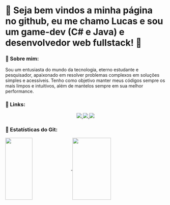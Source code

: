 <!-- TO INSERT HERE A LITTLE BANNER -->
# 👋 Seja bem vindos a minha página no github, eu me chamo Lucas e sou um game-dev (C# e Java) e desenvolvedor web fullstack! 🙂

### 👤 Sobre mim:

Sou um entusiasta do mundo da tecnologia, eterno estudante e pesquisador, apaixonado em resolver problemas complexos em soluções simples e acessíveis. 
Tenho como objetivo manter meus códigos sempre os mais limpos e intuitivos, além de mantelos sempre em sua melhor performance.


### 🔗 Links:

<div align=center>
	<a href = "mailto:lucas.rcaetano1122@gmail.com">
		<img src="https://img.shields.io/badge/Gmail-D14836?style=for-the-badge&logo=gmail&logoColor=white" target="_blank">
	</a>
	<a href="https://www.linkedin.com/in/lucas-rc20/" target="_blank">
		<img src="https://img.shields.io/badge/-LinkedIn-%230077B5?style=for-the-badge&logo=linkedin&logoColor=white" target="_blank">
	</a>
	<a href="https://www.instagram.com/lucas.rc20">
		<img src="https://img.shields.io/badge/Instagram-E4405F?style=for-the-badge&logo=instagram&logoColor=white" target="_blank">
	</a>
</div>

### 📅 Estatísticas do Git:

<a href="https://github.com/lucasrc18">
<img align=center width=41% height="195px" src="https://github-readme-stats.vercel.app/api/top-langs/?username=lucasrc18&layout=compact&langs_count=7&theme=radical"/>
<img align=center width=49% height="195px" src="https://github-readme-stats.vercel.app/api?username=lucasrc18&show_icons=true&theme=radical&cache_seconds=7200"/>

<!-- INSERT SOME IMAGE HERE -->

<!--
Here are some ideas to get you started:

- 🔭 I’m currently working on ...
- 🌱 I’m currently learning ...
- 👯 I’m looking to collaborate on ...
- 🤔 I’m looking for help with ...
- 💬 Ask me about ...
- 📫 How to reach me: ...
- 😄 Pronouns: ...
- ⚡ Fun fact: ...
-->
